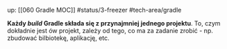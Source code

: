 up: [[060 Gradle MOC]]
#status/3-freezer
#tech-area/gradle 

**Każdy *build* Gradle składa się z przynajmniej jednego projektu**. To, czym dokładnie jest ów projekt, zależy od tego, co ma za zadanie zrobić - np. zbudować bilbiotekę, aplikację, etc. 


